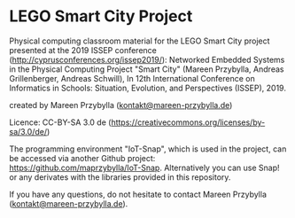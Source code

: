 # LEGO Smart City Project

Physical computing classroom material for the LEGO Smart City project presented at the 2019 ISSEP conference (http://cyprusconferences.org/issep2019/):
Networked Embedded Systems in the Physical Computing Project "Smart City" (Mareen Przybylla, Andreas Grillenberger, Andreas Schwill), In 12th International Conference on Informatics in Schools: Situation, Evolution, and Perspectives (ISSEP), 2019.

created by Mareen Przybylla (kontakt@mareen-przybylla.de)

Licence:  CC-BY-SA 3.0 de (https://creativecommons.org/licenses/by-sa/3.0/de/)


The programming environment "IoT-Snap", which is used in the project, can be accessed via another Github project: https://github.com/maprzybylla/IoT-Snap. Alternatively you can use Snap! or any derivates with the libraries provided in this repository.

If you have any questions, do not hesitate to contact  Mareen Przybylla (kontakt@mareen-przybylla.de).
